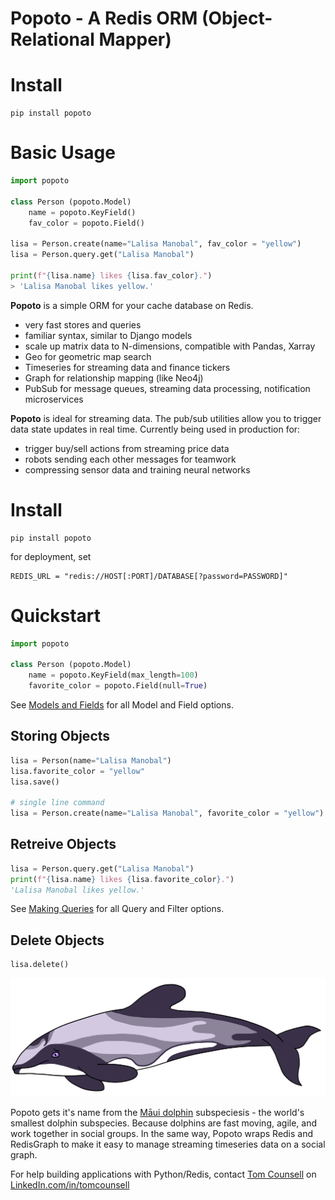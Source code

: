# Popoto - A Redis ORM (Object-Relational Mapper)

# Install

```
pip install popoto
```

# Basic Usage

``` python
import popoto

class Person (popoto.Model)
    name = popoto.KeyField()
    fav_color = popoto.Field()

lisa = Person.create(name="Lalisa Manobal", fav_color = "yellow")
lisa = Person.query.get("Lalisa Manobal")

print(f"{lisa.name} likes {lisa.fav_color}.")
> 'Lalisa Manobal likes yellow.'
```


**Popoto** is a simple ORM for your cache database on Redis.

 - very fast stores and queries
 - familiar syntax, similar to Django models
 - scale up matrix data to N-dimensions, compatible with Pandas, Xarray
 - Geo for geometric map search
 - Timeseries for streaming data and finance tickers
 - Graph for relationship mapping (like Neo4j)
 - PubSub for message queues, streaming data processing, notification microservices

**Popoto** is ideal for streaming data. The pub/sub utilities allow you to trigger data state updates in real time.
Currently being used in production for:

 - trigger buy/sell actions from streaming price data
 - robots sending each other messages for teamwork
 - compressing sensor data and training neural networks

# Install

```
pip install popoto
```

for deployment, set
```
REDIS_URL = "redis://HOST[:PORT]/DATABASE[?password=PASSWORD]"
```

# Quickstart

``` python
import popoto

class Person (popoto.Model)
    name = popoto.KeyField(max_length=100)
    favorite_color = popoto.Field(null=True)

```

See [Models and Fields](fields.md) for all Model and Field options.

## Storing Objects

``` python
lisa = Person(name="Lalisa Manobal")
lisa.favorite_color = "yellow"
lisa.save()

# single line command
lisa = Person.create(name="Lalisa Manobal", favorite_color = "yellow")
```

## Retreive Objects

``` python
lisa = Person.query.get("Lalisa Manobal")
print(f"{lisa.name} likes {lisa.favorite_color}.")
'Lalisa Manobal likes yellow.'
```

See [Making Queries](query.md) for all Query and Filter options.

## Delete Objects

``` python
lisa.delete()
```

![](/static/popoto.png)

Popoto gets it's name from the [Māui dolphin](https://en.wikipedia.org/wiki/M%C4%81ui_dolphin) subspeciesis - the world's smallest dolphin subspecies.
Because dolphins are fast moving, agile, and work together in social groups. In the same way, Popoto wraps Redis and RedisGraph to make it easy to manage streaming timeseries data on a social graph.

For help building applications with Python/Redis, contact [Tom Counsell](https://tomcounsell.com) on [LinkedIn.com/in/tomcounsell](https://linkedin.com/in/tomcounsell)
